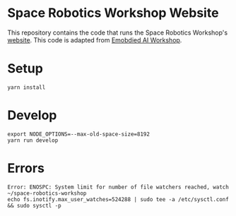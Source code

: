 # Space Robotics Workshop Website

This repository contains the code that runs the Space Robotics Workshop's [website](http://space-robots.org/). This code is adapted from [Emobdied AI Workshop](https://github.com/embodied-ai-workshop/embodied-ai.org).


# Setup

```
yarn install
```

# Develop
```
export NODE_OPTIONS=--max-old-space-size=8192
yarn run develop
```

# Errors

```
Error: ENOSPC: System limit for number of file watchers reached, watch ~/space-robotics-workshop
echo fs.inotify.max_user_watches=524288 | sudo tee -a /etc/sysctl.conf && sudo sysctl -p
```
